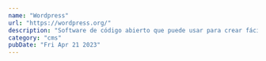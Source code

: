 ```yaml
---
name: "Wordpress"
url: "https://wordpress.org/"
description: "Software de código abierto que puede usar para crear fácilmente un hermoso sitio web, blog o aplicación."
category: "cms"
pubDate: "Fri Apr 21 2023"
---
```

